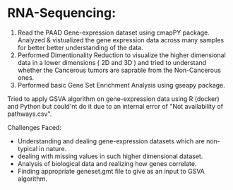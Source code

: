 # RNA-Sequencing:
1. Read the PAAD Gene-expression dataset using cmapPY package. Analyzed & vistualized the gene expression data across many samples 
for better better understanding of the data.
2. Performed Dimentionality Reduction to visualize the higher dimensional data in a lower dimensions ( 2D and 3D ) and tried to understand
whether the Cancerous tumors are saprable from the Non-Cancerous ones.
3. Performed basic Gene Set Enrichment Analysis using gseapy package.

Tried to apply GSVA algorithm on gene-expression data using R (docker) and Python but could'nt do it due to an internal error 
of "Not availability of pathways.csv".

Challenges Faced:
* Understanding and dealing gene-expression datasets which are non-typical in nature.
* dealing with missing values in such higher dimensional dataset.
* Analysis of biological data and realizing how genes correlate. 
* Finding appropriate geneset.gmt file to give as an input to GSVA algorithm.

